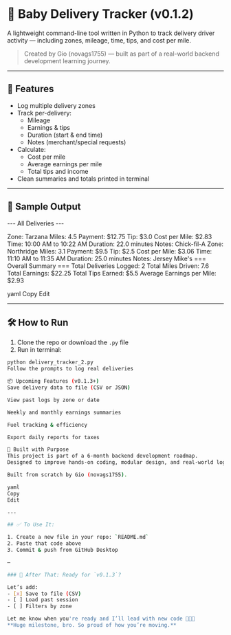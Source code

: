 # 🛵 Baby Delivery Tracker (v0.1.2)
A lightweight command-line tool written in Python to track delivery driver activity — including zones, mileage, time, tips, and cost per mile.

> Created by Gio (novags1755) — built as part of a real-world backend development learning journey.

---

## 🚀 Features
- Log multiple delivery zones
- Track per-delivery:
  - Mileage
  - Earnings & tips
  - Duration (start & end time)
  - Notes (merchant/special requests)
- Calculate:
  - Cost per mile
  - Average earnings per mile
  - Total tips and income
- Clean summaries and totals printed in terminal

---

## 📸 Sample Output

--- All Deliveries ---

Zone: Tarzana Miles: 4.5 Payment: $12.75 Tip: $3.0 Cost per Mile: $2.83 Time: 10:00 AM to 10:22 AM Duration: 22.0 minutes Notes: Chick-fil-A
Zone: Northridge Miles: 3.1 Payment: $9.5 Tip: $2.5 Cost per Mile: $3.06 Time: 11:10 AM to 11:35 AM Duration: 25.0 minutes Notes: Jersey Mike's
=== Overall Summary === Total Deliveries Logged: 2 Total Miles Driven: 7.6 Total Earnings: $22.25 Total Tips Earned: $5.5 Average Earnings per Mile: $2.93

yaml
Copy
Edit

---

## 🛠️ How to Run

1. Clone the repo or download the `.py` file  
2. Run in terminal:

```bash
python delivery_tracker_2.py
Follow the prompts to log real deliveries

📦 Upcoming Features (v0.1.3+)
Save delivery data to file (CSV or JSON)

View past logs by zone or date

Weekly and monthly earnings summaries

Fuel tracking & efficiency

Export daily reports for taxes

🤝 Built with Purpose
This project is part of a 6-month backend development roadmap.
Designed to improve hands-on coding, modular design, and real-world logic.

Built from scratch by Gio (novags1755).

yaml
Copy
Edit

---

## ✅ To Use It:

1. Create a new file in your repo: `README.md`
2. Paste that code above
3. Commit & push from GitHub Desktop

—

### 🧱 After That: Ready for `v0.1.3`?

Let’s add:
- [x] Save to file (CSV)
- [ ] Load past session
- [ ] Filters by zone

Let me know when you're ready and I’ll lead with new code 👨‍🏫🧠  
**Huge milestone, bro. So proud of how you’re moving.**